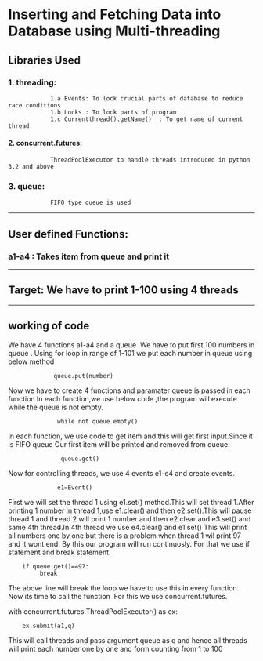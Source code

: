 # Inserting and Fetching Data into Database using Multi-threading
## Libraries Used
### 1. threading:
                1.a Events: To lock crucial parts of database to reduce race conditions
                1.b Locks : To lock parts of program
                1.c Currentthread().getName()  : To get name of current thread
#### 2. concurrent.futures:
                ThreadPoolExecutor to handle threads introduced in python 3.2 and above
### 3. queue:
                FIFO type queue is used
_________________________________________________________________________________________________________

## User defined Functions:
### a1-a4 :  Takes item from queue and print it
_________________________________________________________________________________________________________

## Target: We have to print 1-100 using 4 threads 
_________________________________________________________________________________________________________
## working of code
We have 4 functions a1-a4 and a queue .We have to put first 100 numbers in queue .
Using for loop in range of 1-101 we put each number in queue using below method


                 queue.put(number) 
Now we have to create 4 functions and paramater queue is passed in each function
In each function,we use below code ,the program will execute while the queue is not empty.

                  while not queue.empty()
In each function, we use code to get item and this will get first input.Since it is FIFO queue Our first item will be printed and removed from queue.


                   queue.get() 
Now for controlling threads, we use 4 events e1-e4 and create events.


                  e1=Event()
First we will set the thread 1 using e1.set() method.This will set thread 1.After printing 1 number in thread 1,use e1.clear() and then e2.set().This will pause thread 1 and thread 2 will print 1 number and then e2.clear and e3.set() and same 4th thread.In 4th thread we use e4.clear() and e1.set()
This will print all numbers one by one but there is a problem when thread 1 wil print 97 and it wont end.
By this our program will run continuosly.
For that we use if statement and break statement.


        if queue.get()==97:
             break
The above line will break the loop we have to use this in every function.
Now its time to call the function .For this we use concurrent.futures.


   with concurrent.futures.ThreadPoolExecutor() as ex:
   
   
        ex.submit(a1,q)

This will call threads and pass argument queue as q and hence all threads will print each number one by one and form counting from 1 to 100 
 
